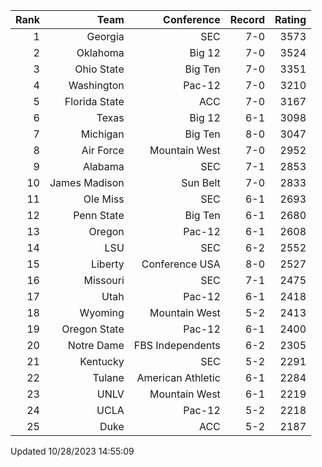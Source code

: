 | Rank  | Team                 | Conference           | Record   | Rating |
| ---:  | ---:                 | ---:                 | ---:     | ---:   |
| 1     | Georgia              | SEC                  | 7-0      | 3573   |
| 2     | Oklahoma             | Big 12               | 7-0      | 3524   |
| 3     | Ohio State           | Big Ten              | 7-0      | 3351   |
| 4     | Washington           | Pac-12               | 7-0      | 3210   |
| 5     | Florida State        | ACC                  | 7-0      | 3167   |
| 6     | Texas                | Big 12               | 6-1      | 3098   |
| 7     | Michigan             | Big Ten              | 8-0      | 3047   |
| 8     | Air Force            | Mountain West        | 7-0      | 2952   |
| 9     | Alabama              | SEC                  | 7-1      | 2853   |
| 10    | James Madison        | Sun Belt             | 7-0      | 2833   |
| 11    | Ole Miss             | SEC                  | 6-1      | 2693   |
| 12    | Penn State           | Big Ten              | 6-1      | 2680   |
| 13    | Oregon               | Pac-12               | 6-1      | 2608   |
| 14    | LSU                  | SEC                  | 6-2      | 2552   |
| 15    | Liberty              | Conference USA       | 8-0      | 2527   |
| 16    | Missouri             | SEC                  | 7-1      | 2475   |
| 17    | Utah                 | Pac-12               | 6-1      | 2418   |
| 18    | Wyoming              | Mountain West        | 5-2      | 2413   |
| 19    | Oregon State         | Pac-12               | 6-1      | 2400   |
| 20    | Notre Dame           | FBS Independents     | 6-2      | 2305   |
| 21    | Kentucky             | SEC                  | 5-2      | 2291   |
| 22    | Tulane               | American Athletic    | 6-1      | 2284   |
| 23    | UNLV                 | Mountain West        | 6-1      | 2219   |
| 24    | UCLA                 | Pac-12               | 5-2      | 2218   |
| 25    | Duke                 | ACC                  | 5-2      | 2187   |

Updated 10/28/2023 14:55:09

